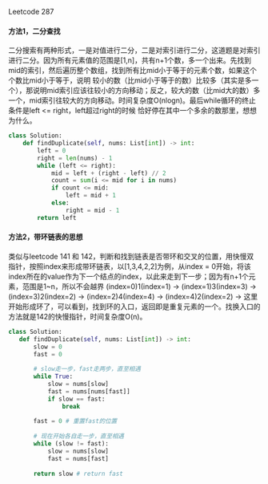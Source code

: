 Leetcode 287

#### 方法1，二分查找
二分搜索有两种形式，一是对值进行二分，二是对索引进行二分，这道题是对索引进行二分。因为所有元素值的范围是[1,n]，共有n+1个数，多一个出来。先找到mid的索引，然后遍历整个数组，找到所有比mid小于等于的元素个数，如果这个个数比mid小于等于，说明
较小的数（比mid小于等于的数）比较多（其实是多一个），那说明mid索引应该往较小的方向移动；反之，较大的数（比mid大的数）多一个，mid索引往较大的方向移动。时间复杂度O(nlogn)。最后while循环的终止条件是left <= right，left超过right的时候
恰好停在其中一个多余的数那里，想想为什么。
```python
class Solution:
    def findDuplicate(self, nums: List[int]) -> int:
        left = 0
        right = len(nums) - 1
        while (left <= right):
            mid = left + (right - left) // 2
            count = sum(i <= mid for i in nums)
            if count <= mid:
                left = mid + 1
            else:
                right = mid - 1
        return left
```

#### 方法2，带环链表的思想
类似与leetcode 141 和 142，判断和找到链表是否带环和交叉的位置，用快慢双指针，按照index来形成带环链表，以[1,3,4,2,2]为例，从index = 0开始，将该index所在的value作为下一个结点的index，以此来走到下一步；因为有n+1个元素，范围是1~n，所以不会越界
 (index=0)1(index=1) -> (index=1)3(index=3) -> (index=3)2(index=2) -> (index=2)4(index=4) -> (index=4)2(index=2) -> 这里开始形成环了，可以看到，找到环的入口，返回即是重复元素的一个。找换入口的方法就是142的快慢指针，时间复杂度O(n)。
 ```python
 class Solution:
    def findDuplicate(self, nums: List[int]) -> int:
        slow = 0
        fast = 0
        
        # slow走一步，fast走两步，直至相遇
        while True: 
            slow = nums[slow]
            fast = nums[nums[fast]]
            if slow == fast:
                break
        
        fast = 0 # 重置fast的位置
        
        # 现在开始各自走一步，直至相遇
        while (slow != fast):
            slow = nums[slow]
            fast = nums[fast]
            
        return slow # return fast
 ```
